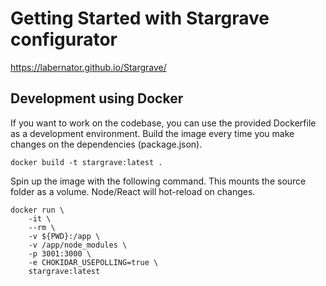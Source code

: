 # Getting Started with Stargrave configurator

https://labernator.github.io/Stargrave/

## Development using Docker

If you want to work on the codebase, you can use the provided Dockerfile as a development environment. Build the image every time you make changes on the dependencies (package.json).

```
docker build -t stargrave:latest .
```

Spin up the image with the following command. This mounts the source folder as a volume. Node/React will hot-reload on changes.

```
docker run \
    -it \
    --rm \
    -v ${PWD}:/app \
    -v /app/node_modules \
    -p 3001:3000 \
    -e CHOKIDAR_USEPOLLING=true \
    stargrave:latest
```
